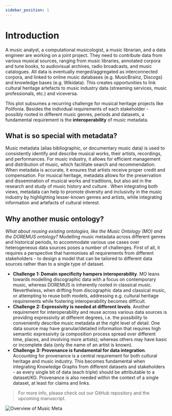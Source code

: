 ```yaml
---
sidebar_position: 1
---
```


# Introduction

A music analyst, a computational musicologist, a music librarian, and a data engineer are working on a joint project.
They need to contribute data from various musical sources, ranging from music libraries, annotated corpora and tune books, to audiovisual archives, radio broadcasts, and music catalogues.
All data is eventually merged/aggregated as interconnected corpora, and linked to online music databases (e.g. MusicBrainz, Discogs) and knowledge bases (e.g. Wikidata).
This creates opportunities to link cultural heritage artefacts to music industry data (streaming services, music professionals, etc.) and viceversa.

This plot subsumes a recurring challenge for musical heritage projects like Polifonia.
Besides the individual requirements of each stakeholder - possibly rooted in different music genres, periods and datasets, a fundamental requirement is the **interoperability** of music metadata.


## What is so special with metadata?
Music metadata (alias bibliographic, or documentary music data) is used to consistently identify and describe musical works, their artists, recordings, and performances.
For music industry, it allows for efficient management and distribution of music, which facilitate search and recommendation.
When metadata is accurate, it ensures that artists receive proper credit and compensation.
For musical heritage, metadata allows for the preservation and dissemination of musical works and traditions, but also aid in the research and study of music history and culture .
When integrating both views, metadata can help to promote diversity and inclusivity in the music industry by highlighting lesser-known genres and artists, while integrating information and artefacts of cultural interest.


## Why another music ontology?

*What about reusing existing ontologies, like the Music Ontology (MO) and the DOREMUS ontology?*
Modelling music metadata across different genres and historical periods, to accommodate various use cases over heterogeneous data sources poses a number of challenges.
First of all, it requires a perspective that harmonises all requirements from different stakeholders - to design a model that can be tailored to different data sources rather than to a single type of dataset.

- **Challenge 1: Domain specificity hampers interoperability**. MO leans towards modelling discographic data with a focus on contemporary music, whereas DOREMUS is inherently rooted in classical music. Nevertheless, when drifting from discographic data and classical music, or attempting to reuse both models, addressing e.g. cultural heritage requirements while fostering interoperability becomes difficult.
- **Challenge 2: Expressivity is needed at different levels**. Another requirement for interoperability and reuse across various data sources is providing expressivity at different degrees, i.e. the possibility to conveniently describe music metadata at the right level of detail. One data source may have granular/detailed information that requires high semantic expressivity (a composition process spread over different time, places, and involving more artists); whereas others may have basic or incomplete data (only the name of an artist is known).
- **Challenge 3: Provenance is fundamental for data integration**. Accounting for provenance is a central requirement for both cultural heritage and music industry. This becomes fundamental when integrating Knowledge Graphs from different datasets and stakeholders - as every single bit of data (each triple) should be attributable to a dataset/KG. Provenance is also needed within the context of a single dataset, at least for claims and links.

> For more info, please check out our GitHub repository and the upcoming manuscript.

![Overview of Music Meta](https://polifonia-project.github.io/music-meta-ontology/assets/images/music_meta-121d97e69ce0f8d6bd7f0b75336f0948.png)